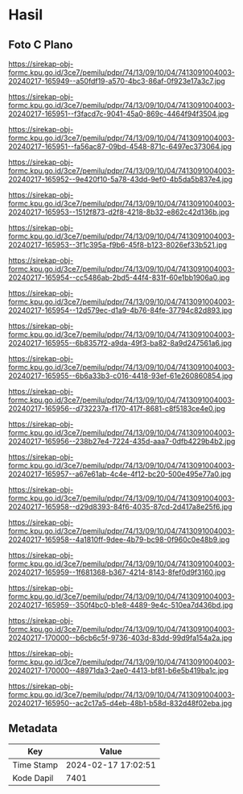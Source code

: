 # Hasil

## Foto C Plano

https://sirekap-obj-formc.kpu.go.id/3ce7/pemilu/pdpr/74/13/09/10/04/7413091004003-20240217-165949--a50fdf19-a570-4bc3-86af-0f923e17a3c7.jpg

https://sirekap-obj-formc.kpu.go.id/3ce7/pemilu/pdpr/74/13/09/10/04/7413091004003-20240217-165951--f3facd7c-9041-45a0-869c-4464f94f3504.jpg

https://sirekap-obj-formc.kpu.go.id/3ce7/pemilu/pdpr/74/13/09/10/04/7413091004003-20240217-165951--fa56ac87-09bd-4548-871c-6497ec373064.jpg

https://sirekap-obj-formc.kpu.go.id/3ce7/pemilu/pdpr/74/13/09/10/04/7413091004003-20240217-165952--9e420f10-5a78-43dd-9ef0-4b5da5b837e4.jpg

https://sirekap-obj-formc.kpu.go.id/3ce7/pemilu/pdpr/74/13/09/10/04/7413091004003-20240217-165953--1512f873-d2f8-4218-8b32-e862c42d136b.jpg

https://sirekap-obj-formc.kpu.go.id/3ce7/pemilu/pdpr/74/13/09/10/04/7413091004003-20240217-165953--3f1c395a-f9b6-45f8-b123-8026ef33b521.jpg

https://sirekap-obj-formc.kpu.go.id/3ce7/pemilu/pdpr/74/13/09/10/04/7413091004003-20240217-165954--cc5486ab-2bd5-44f4-831f-60e1bb1906a0.jpg

https://sirekap-obj-formc.kpu.go.id/3ce7/pemilu/pdpr/74/13/09/10/04/7413091004003-20240217-165954--12d579ec-d1a9-4b76-84fe-37794c82d893.jpg

https://sirekap-obj-formc.kpu.go.id/3ce7/pemilu/pdpr/74/13/09/10/04/7413091004003-20240217-165955--6b8357f2-a9da-49f3-ba82-8a9d247561a6.jpg

https://sirekap-obj-formc.kpu.go.id/3ce7/pemilu/pdpr/74/13/09/10/04/7413091004003-20240217-165955--6b6a33b3-c016-4418-93ef-61e260860854.jpg

https://sirekap-obj-formc.kpu.go.id/3ce7/pemilu/pdpr/74/13/09/10/04/7413091004003-20240217-165956--d732237a-f170-417f-8681-c8f5183ce4e0.jpg

https://sirekap-obj-formc.kpu.go.id/3ce7/pemilu/pdpr/74/13/09/10/04/7413091004003-20240217-165956--238b27e4-7224-435d-aaa7-0dfb4229b4b2.jpg

https://sirekap-obj-formc.kpu.go.id/3ce7/pemilu/pdpr/74/13/09/10/04/7413091004003-20240217-165957--a67e61ab-4c4e-4f12-bc20-500e495e77a0.jpg

https://sirekap-obj-formc.kpu.go.id/3ce7/pemilu/pdpr/74/13/09/10/04/7413091004003-20240217-165958--d29d8393-84f6-4035-87cd-2d417a8e25f6.jpg

https://sirekap-obj-formc.kpu.go.id/3ce7/pemilu/pdpr/74/13/09/10/04/7413091004003-20240217-165958--4a1810ff-9dee-4b79-bc98-0f960c0e48b9.jpg

https://sirekap-obj-formc.kpu.go.id/3ce7/pemilu/pdpr/74/13/09/10/04/7413091004003-20240217-165959--1f681368-b367-4214-8143-8fef0d9f3160.jpg

https://sirekap-obj-formc.kpu.go.id/3ce7/pemilu/pdpr/74/13/09/10/04/7413091004003-20240217-165959--350f4bc0-b1e8-4489-9e4c-510ea7d436bd.jpg

https://sirekap-obj-formc.kpu.go.id/3ce7/pemilu/pdpr/74/13/09/10/04/7413091004003-20240217-170000--b6cb6c5f-9736-403d-83dd-99d9fa154a2a.jpg

https://sirekap-obj-formc.kpu.go.id/3ce7/pemilu/pdpr/74/13/09/10/04/7413091004003-20240217-170000--48971da3-2ae0-4413-bf81-b6e5b419ba1c.jpg

https://sirekap-obj-formc.kpu.go.id/3ce7/pemilu/pdpr/74/13/09/10/04/7413091004003-20240217-165950--ac2c17a5-d4eb-48b1-b58d-832d48f02eba.jpg


## Metadata

| Key        | Value               |
| ---------- | ------------------- |
| Time Stamp | 2024-02-17 17:02:51 |
| Kode Dapil | 7401                |



